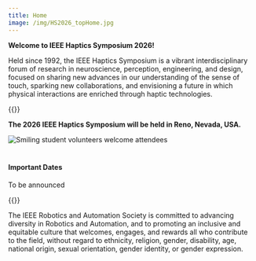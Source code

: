 ```yaml
---
title: Home
image: /img/HS2026_topHome.jpg
---
```

**Welcome to IEEE Haptics Symposium 2026!**

Held since 1992, the IEEE Haptics Symposium is a vibrant interdisciplinary forum of research in neuroscience, perception, engineering, and design, focused on sharing new advances in our understanding of the sense of touch, sparking new collaborations, and envisioning a future in which physical interactions are enriched through haptic technologies.  

{{<simpleLineBreak>}}

**The 2026 IEEE Haptics Symposium will be held in Reno, Nevada, USA.**

![Smiling student volunteers welcome attendees](/img/HS2026_studentVolunteers.jpg)

<hr style="height:6px; visibility:hidden;" />

#### Important Dates
To be announced

{{<simpleLineBreak>}}

The IEEE Robotics and Automation Society is committed to advancing diversity in Robotics and Automation, and to promoting an inclusive and equitable culture that welcomes, engages, and rewards all who contribute to the field, without regard to ethnicity, religion, gender, disability, age, national origin, sexual orientation, gender identity, or gender expression.

